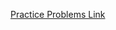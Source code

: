 [Practice Problems Link](https://docs.google.com/document/d/1RNNHSMyVVvzUIWC1zbj_caClY37-tXs5/edit?tab=t.0)